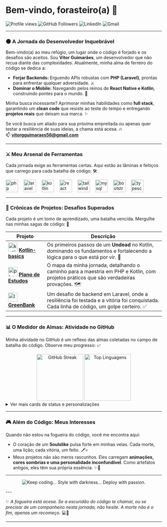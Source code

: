 <h1 align="left">Bem-vindo, forasteiro(a) 👋</h1>

<p align="left">
  <img src="https://komarev.com/ghpvc/?username=VitorVts&color=006bed" alt="Profile views" />
  <img src="https://img.shields.io/github/followers/VitorVts?label=Seguidores&style=social" alt="GitHub Followers" />
  <img src="https://img.shields.io/badge/-LinkedIn-0077B5?style=flat-square&logo=linkedin&logoColor=white&link=https://www.linkedin.com/in/vitorgguimaraes/" alt="LinkedIn" />
  <img src="https://img.shields.io/badge/-Gmail-D14836?style=flat-square&logo=gmail&logoColor=white&link=mailto:vitorgguimaraes56@gmail.com" alt="Gmail" />
</p>

---

### 🌑 A Jornada do Desenvolvedor Inquebrável

Bem-vindo(a) ao meu refúgio, um lugar onde o código é forjado e os desafios são aceitos. Sou **Vitor Guimarães**, um desenvolvedor que não recua diante das complexidades. Atualmente, minha alma de ferreiro do código se dedica a:

* **Forjar Backends:** Erguendo APIs robustas com **PHP (Laravel)**, prontas para enfrentar qualquer adversidade. ⚔️
* **Dominar o Mobile:** Navegando pelos reinos de **React Native e Kotlin**, construindo pontes para o mundo. 📱

Minha busca incessante? Aprimorar minhas habilidades como **full stack**, garantindo um **clean code** que resiste ao teste do tempo e entregando **projetos reais** que deixam sua marca. ✨

Se você busca um aliado para sua próxima empreitada ou apenas quer testar a resiliência de suas ideias, a chama está acesa. 🔥  
📫 **vitorgguimaraes56@gmail.com**

---

### ⚔️ Meu Arsenal de Ferramentas

Cada jornada exige as ferramentas certas. Aqui estão as lâminas e feitiços que carrego para cada batalha de código: 🛠️

<div align="left">
  <img src="https://skillicons.dev/icons?i=php" height="40" alt="php" />
  <img width="10" />
  <img src="https://skillicons.dev/icons?i=laravel" height="40" alt="laravel" />
  <img width="10" />
  <img src="https://skillicons.dev/icons?i=kotlin" height="40" alt="kotlin" />
  <img width="10" />
  <img src="https://skillicons.dev/icons?i=react" height="40" alt="react native" />
  <img width="10" />
  <img src="https://skillicons.dev/icons?i=tailwind" height="40" alt="tailwind" />
  <img width="10" />
  <img src="https://skillicons.dev/icons?i=mysql" height="40" alt="mysql" />
  <img width="10" />
  <img src="https://skillicons.dev/icons?i=bootstrap" height="40" alt="bootstrap" />
  <img width="10" />
  <img src="https://skillicons.dev/icons?i=ts" height="40" alt="typescript" />
</div>

---

### 📜 Crônicas de Projetos: Desafios Superados

Cada projeto é um tomo de aprendizado, uma batalha vencida. Mergulhe nas minhas sagas de código: 🚀

| Projeto | Descrição |
|---|---|
| <img src="https://skillicons.dev/icons?i=kotlin" height="30" alt="kotlin" /> [**Kotlin-basics**](https://github.com/VitorVts/kotlin-basics) | Os primeiros passos de um **Undead** no Kotlin, dominando os fundamentos e fortalecendo a lógica para o que está por vir. 🧠 |
| <img src="https://skillicons.dev/icons?i=php" height="30" alt="php" /> [**Plano de Estudos**](https://github.com/VitorVts/Plano-Estudos-PHP-Kotlin) | O mapa da minha jornada, detalhando o caminho para a maestria em PHP e Kotlin, com projetos práticos que são verdadeiras provações. 🗺️ |
| <img src="https://skillicons.dev/icons?i=laravel" height="30" alt="laravel" /> [**GreenBank**](https://github.com/VitorVts/GreenBank) | Um desafio de backend em Laravel, onde a resiliência foi testada e a vitória foi conquistada. Cada linha de código, um golpe certeiro. ✅ |

---

### 📊 O Medidor de Almas: Atividade no GitHub

Minha atividade no GitHub é um reflexo das almas coletadas no campo de batalha do código. Observe meu progresso: 📈

<div align="center">
  <img src="https://streak-stats.demolab.com?user=VitorVts&locale=pt-br&mode=daily&theme=tokyonight&hide_border=true&border_radius=5" height="150" alt="GitHub Streak" />
  <img src="https://github-readme-stats.vercel.app/api/top-langs?username=VitorVts&locale=pt-br&hide_title=true&layout=compact&card_width=320&langs_count=10&theme=tokyonight&hide_border=true" height="150" alt="Top Linguagens" />
</div>

<details>
  <summary>Ver mais cards de status e personalizações</summary>

  [Veja todos os exemplos de cards de status e temas](cards-status/readme.md)
</details>

---

### 🎮 Além do Código: Meus Interesses

Quando não estou na fogueira do código, você me encontra aqui:

- O coração de um **Soulslike** pulsa forte em minhas veias. Cada morte, uma lição; cada vitória, um feito. 🗡️💀
- Meus projetos não são meros rascunhos. Eles carregam **animações, cores sombrias e uma personalidade inconfundível**. Como artefatos antigos, eles têm sua própria essência. ✨🎨

---

<p align="center">
  <img src="https://readme-typing-svg.herokuapp.com?font=Fira+Code&pause=2000&color=FF3D57&center=true&vCenter=true&width=435&lines=Keep+coding...;Style+with+darkness...;Deploy+with+passion." alt="Keep coding... Style with darkness... Deploy with passion." />
</p>
---

✨ *A fogueira está acesa. Se a escuridão do código te chamar, ou se precisar de um companheiro nesta jornada, não hesite. A morte não é o fim, apenas um recomeço.* 💻🚀

---
